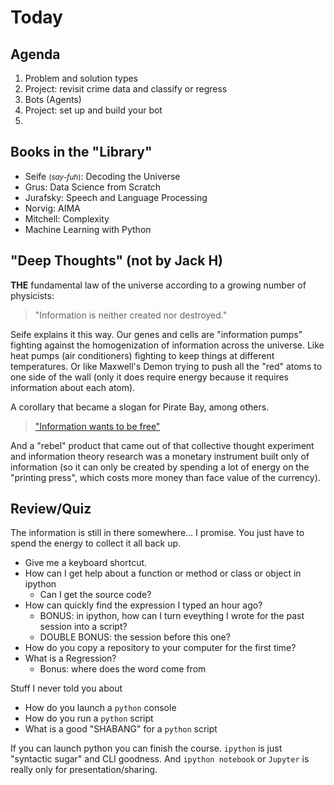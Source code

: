 # Today

## Agenda

1. Problem and solution types
2. Project: revisit crime data and classify or regress
3. Bots (Agents)
4. Project: set up and build your bot
5. 

## Books in the "Library"

  - Seife <small>(*say-fuh*)</small>: Decoding the Universe
  - Grus: Data Science from Scratch
  - Jurafsky: Speech and Language Processing
  - Norvig: AIMA
  - Mitchell: Complexity
  - Machine Learning with Python

## "Deep Thoughts" (not by Jack H)

**THE** fundamental law of the universe according to a growing number of physicists:

> "Information is neither created nor destroyed."

Seife explains it this way. Our genes and cells are "information pumps" fighting against the homogenization of information across the universe. Like heat pumps (air conditioners) fighting to keep things at different temperatures. Or like Maxwell's Demon trying to push all the "red" atoms to one side of the wall (only it does require energy because it requires information about each atom).

A corollary that became a slogan for Pirate Bay, among others.

> ["Information wants to be free"](https://en.wikipedia.org/wiki/Information_wants_to_be_free)

And a "rebel" product that came out of that collective thought experiment and information theory research was a monetary instrument built only of information (so it can only be created by spending a lot of energy on the "printing press", which costs more money than face value of the currency).

##  Review/Quiz

The information is still in there somewhere... I promise. You just have to spend the energy to collect it all back up.

- Give me a keyboard shortcut.
- How can I get help about a function or method or class or object in ipython
  - Can I get the source code?
- How can quickly find the expression I typed an hour ago?
  - BONUS: in ipython, how can I turn eveything I wrote for the past session into a script?
  - DOUBLE BONUS: the session before this one?
- How do you copy a repository to your computer for the first time?
- What is a Regression?
  - Bonus: where does the word come from

Stuff I never told you about

- How do you launch a `python` console
- How do you run a `python` script
- What is a good "SHABANG" for a `python` script 

If you can launch python you can finish the course. `ipython` is just "syntactic sugar" and CLI goodness. And `ipython notebook` or `Jupyter` is really only for presentation/sharing.
